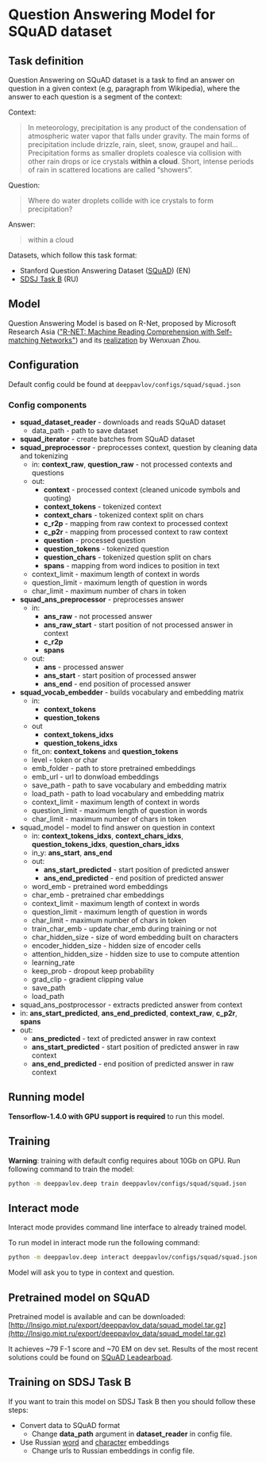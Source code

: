 # Question Answering Model for SQuAD dataset

## Task definition
Question Answering on SQuAD dataset is a task to find an answer on question in a given context (e.g, paragraph from Wikipedia), where the answer to each
question is a segment of the context:

Context:
> In meteorology, precipitation is any product of the condensation of atmospheric water vapor that falls under gravity. The main forms of precipitation include drizzle, rain, sleet, snow, graupel and hail... Precipitation forms as smaller droplets coalesce via collision with other rain drops or ice crystals **within a cloud**. Short, intense periods of rain in scattered locations are called “showers”.


Question:
> Where do water droplets collide with ice crystals to form precipitation?


Answer:
> within a cloud

Datasets, which follow this task format:
* Stanford Question Answering Dataset ([SQuAD](https://rajpurkar.github.io/SQuAD-explorer/)) (EN)
* [SDSJ Task B](https://www.sdsj.ru/ru/contest.html) (RU)

## Model
Question Answering Model is based on R-Net, proposed by Microsoft Research Asia (["R-NET: Machine Reading Comprehension with Self-matching Networks"](https://www.microsoft.com/en-us/research/publication/mrc/)) and its [realization](https://github.com/HKUST-KnowComp/R-Net) by Wenxuan Zhou.
  
## Configuration
Default config could be found at `deeppavlov/configs/squad/squad.json`
### Config components
* **squad_dataset_reader** - downloads and reads SQuAD dataset
  * data_path - path to save dataset
* **squad_iterator** - create batches from SQuAD dataset
* **squad_preprocessor** - preprocesses context, question by cleaning data and tokenizing
  * in: **context_raw**, **question_raw** - not processed contexts and questions
  * out: 
    * **context** - processed context (cleaned unicode symbols and quoting)
    * **context_tokens** - tokenized context
    * **context_chars** - tokenized context split on chars
    * **c_r2p** - mapping from raw context to processed context
    * **c_p2r** - mapping from processed context to raw context
    * **question** - processed question
    * **question_tokens** - tokenized question
    * **question_chars** - tokenized question split on chars
    * **spans** - mapping from word indices to position in text
  * context_limit - maximum length of context in words
  * question_limit - maximum length of question in words
  * char_limit - maximum number of chars in token
* **squad_ans_preprocessor** - preprocesses answer
  * in:
    * **ans_raw** - not processed answer
    * **ans_raw_start** - start position of not processed answer in context
    * **c_r2p**
    * **spans**
  * out: 
    * **ans** - processed answer
    * **ans_start** - start position of processed answer
    * **ans_end** - end position of processed answer
* **squad_vocab_embedder** - builds vocabulary and embedding matrix
  * in:
    * **context_tokens**
    * **question_tokens**
  * out
    * **context_tokens_idxs**
    * **question_tokens_idxs**
  * fit_on: **context_tokens** and **question_tokens**
  * level - token or char
  * emb_folder - path to store pretrained embeddings
  * emb_url - url to donwload embeddings
  * save_path - path to save vocabulary and embedding matrix
  * load_path - path to load vocabulary and embedding matrix
  * context_limit - maximum length of context in words
  * question_limit - maximum length of question in words
  * char_limit - maximum number of chars in token
* squad_model - model to find answer on question in context  
  * in: **context_tokens_idxs**, **context_chars_idxs**, **question_tokens_idxs**, **question_chars_idxs**
  * in_y: **ans_start**, **ans_end**
  * out:
    * **ans_start_predicted** - start position of predicted answer
    * **ans_end_predicted** - end position of predicted answer
  * word_emb - pretrained word embeddings
  * char_emb - pretrained char embeddings
  * context_limit - maximum length of context in words
  * question_limit - maximum length of question in words
  * char_limit - maximum number of chars in token
  * train_char_emb - update char_emb during training or not
  * char_hidden_size - size of word embedding built on characters
  * encoder_hidden_size - hidden size of encoder cells 
  * attention_hidden_size - hidden size to use to compute attention
  * learning_rate
  * keep_prob - dropout keep probability
  * grad_clip - gradient clipping value
  * save_path
  * load_path
* squad_ans_postprocessor - extracts predicted answer from context
 * in: **ans_start_predicted**, **ans_end_predicted**, **context_raw**, **c_p2r**, **spans**
 * out: 
   * **ans_predicted** - text of predicted answer in raw context
   * **ans_start_predicted** - start position of predicted answer in raw context
   * **ans_end_predicted** - end position of predicted answer in raw context

## Running model
**Tensorflow-1.4.0 with GPU support is required** to run this model.
## Training
**Warning**: training with default config requires about 10Gb on  GPU. Run following command to train the model:  
```bash
python -m deeppavlov.deep train deeppavlov/configs/squad/squad.json
```
## Interact mode
Interact mode provides command line interface to already trained model.

To run model in interact mode run the following command:
 ```bash
python -m deeppavlov.deep interact deeppavlov/configs/squad/squad.json
```
Model will ask you to type in context and question.

## Pretrained model on SQuAD
Pretrained model is available and can be downloaded: [http://lnsigo.mipt.ru/export/deeppavlov_data/squad_model.tar.gz](http://lnsigo.mipt.ru/export/deeppavlov_data/squad_model.tar.gz)

It achieves ~79 F-1 score and ~70 EM on dev set. Results of the most recent solutions could be found on [SQuAD Leadearboad](https://rajpurkar.github.io/SQuAD-explorer/). 

## Training on SDSJ Task B
If you want to train this model on SDSJ Task B then you should follow these steps:
* Convert data to SQuAD format
  * Change **data_path** argument in **dataset_reader** in config file.
* Use Russian [word](http://lnsigo.mipt.ru/export/embeddings/ft_native_300_ru_wiki_lenta_nltk_word_tokenize/ft_native_300_ru_wiki_lenta_nltk_word_tokenize.vec) and [character](http://lnsigo.mipt.ru/export/embeddings/ft_native_300_ru_wiki_lenta_nltk_word_tokenize-char.vec) embeddings
  * Change urls to Russian embeddings in config file.
